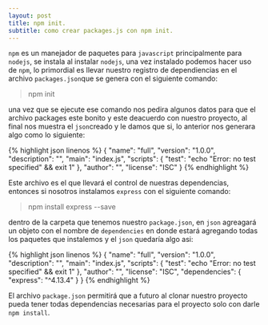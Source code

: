```yaml
---
layout: post
title: npm init.
subtitle: como crear packages.js con npm init.
---
```


`npm` es un manejador de paquetes para `javascript` principalmente para `nodejs`, se instala al instalar `nodejs`, una vez instalado podemos hacer uso de `npm`, lo primordial es llevar nuestro registro de dependiencias en el archivo `packages.json`que se genera con el siguiente comando:

> npm init

una vez que se ejecute ese comando nos pedira algunos datos para que el archivo packages este bonito y este deacuerdo con
nuestro proyecto, al final nos muestra el `json`creado y le damos que si, lo anterior nos generara algo como lo siguiente:

{% highlight json linenos %}
{
    "name": "full",
    "version": "1.0.0",
    "description": "",
    "main": "index.js",
    "scripts": {
        "test": "echo \"Error: no test specified\" && exit 1"
    },
    "author": "",
    "license": "ISC"
}
{% endhighlight %}

Este archivo es el que llevará el control de nuestras dependencias, entonces si nosotros instalamos `express` con el
siguiente comando:

> npm install express --save

dentro de la carpeta que tenemos nuestro `package.json`, en `json` agreagará un objeto con el nombre de `dependencies` en donde estará agregando todas los paquetes que instalemos y el `json` quedaría algo asi:

{% highlight json linenos %}
{
    "name": "full",
    "version": "1.0.0",
    "description": "",
    "main": "index.js",
    "scripts": {
        "test": "echo \"Error: no test specified\" && exit 1"
    },
    "author": "",
    "license": "ISC",
    "dependencies": {
        "express": "^4.13.4"
    }
}
{% endhighlight %}

El archivo `package.json` permitirá que a futuro al clonar nuestro proyecto pueda tener todas dependencias necesarias para el proyecto solo con darle `npm install`.


